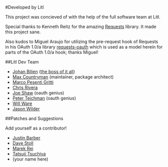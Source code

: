 #Developed by Litl

This project was concieved of with the help of the full software team at Litl.

Special thanks to Kenneth Reitz for the amazing [Requests](https://github.com/kennethreitz/requests) library. It made
this project sane. 

Also kudos to Miguel Araujo for utilizing the pre-request hook of Requests in his OAuth 1.0/a library 
[requests-oauth](https://github.com/maraujop/requests-oauth) which is used as a model herein for parts of the 
OAuth 1.0/a hook; thanks Miguel!


##Litl Dev Team

* [Johan Bilien](https://github.com/jobi) ([the boss of it all](http://en.wikipedia.org/wiki/The_Boss_of_It_All))
* [Max Countryman](https://github.com/maxcountryman) (maintainer, package
  architect)
* [Marco Pesenti Gritti](https://github.com/marcopg)
* [Chris Rivera](https://github.com/chrismrivera)
* [Joe Shaw](https://github.com/joeshaw) (oauth genius)
* [Peter Teichman](http://github.com/pteichman) (oauth genius)
* [Will Ware](https://github.com/wware-litl)
* [Jason Wilder](https://github.com/jwilder)


##Patches and Suggestions

Add yourself as a contributor!

* [Justin Barber](https://github.com/barberj)
* [Dave Stoll](https://github.com/netdude78)
* [Marek Rei](https://github.com/marekrei)
* [Tatsuji Tsuchiya](https://github.com/ta2xeo)
* (your name here)
